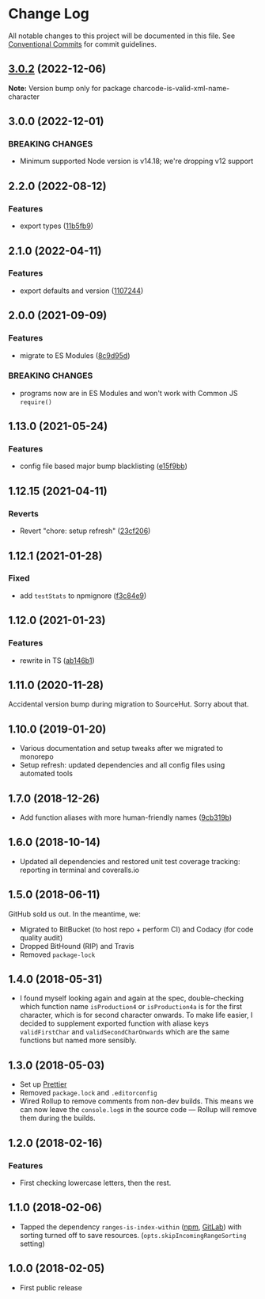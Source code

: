 # Change Log

All notable changes to this project will be documented in this file.
See [Conventional Commits](https://conventionalcommits.org) for commit guidelines.

## [3.0.2](https://github.com/codsen/codsen/compare/charcode-is-valid-xml-name-character@3.0.1...charcode-is-valid-xml-name-character@3.0.2) (2022-12-06)

**Note:** Version bump only for package charcode-is-valid-xml-name-character

## 3.0.0 (2022-12-01)

### BREAKING CHANGES

- Minimum supported Node version is v14.18; we're dropping v12 support

## 2.2.0 (2022-08-12)

### Features

- export types ([11b5fb9](https://github.com/codsen/codsen/commit/11b5fb936ce20e0a77c3a09806773e1cd7695c50))

## 2.1.0 (2022-04-11)

### Features

- export defaults and version ([1107244](https://github.com/codsen/codsen/commit/1107244b45eff96ac1fc4ab992031ede0d10ba8c))

## 2.0.0 (2021-09-09)

### Features

- migrate to ES Modules ([8c9d95d](https://github.com/codsen/codsen/commit/8c9d95d5dea0b769c2f070397141918a4893d575))

### BREAKING CHANGES

- programs now are in ES Modules and won't work with Common JS `require()`

## 1.13.0 (2021-05-24)

### Features

- config file based major bump blacklisting ([e15f9bb](https://github.com/codsen/codsen/commit/e15f9bba1c4fd5f847ac28b3f38fa6ee633f5dca))

## 1.12.15 (2021-04-11)

### Reverts

- Revert "chore: setup refresh" ([23cf206](https://github.com/codsen/codsen/commit/23cf206970a087ff0fa04e61f94d919f59ab3881))

## 1.12.1 (2021-01-28)

### Fixed

- add `testStats` to npmignore ([f3c84e9](https://github.com/codsen/codsen/commit/f3c84e95afc5514214312f913692d85b2e12eb29))

## 1.12.0 (2021-01-23)

### Features

- rewrite in TS ([ab146b1](https://github.com/codsen/codsen/commit/ab146b16666536d09242a901c12eb4542a108ab2))

## 1.11.0 (2020-11-28)

Accidental version bump during migration to SourceHut. Sorry about that.

## 1.10.0 (2019-01-20)

- Various documentation and setup tweaks after we migrated to monorepo
- Setup refresh: updated dependencies and all config files using automated tools

## 1.7.0 (2018-12-26)

- Add function aliases with more human-friendly names ([9cb319b](https://gitlab.com/codsen/codsen/tree/master/packages/charcode-is-valid-xml-name-character/commits/9cb319b))

## 1.6.0 (2018-10-14)

- Updated all dependencies and restored unit test coverage tracking: reporting in terminal and coveralls.io

## 1.5.0 (2018-06-11)

GitHub sold us out. In the meantime, we:

- Migrated to BitBucket (to host repo + perform CI) and Codacy (for code quality audit)
- Dropped BitHound (RIP) and Travis
- Removed `package-lock`

## 1.4.0 (2018-05-31)

- I found myself looking again and again at the spec, double-checking which function name `isProduction4` or `isProduction4a` is for the first character, which is for second character onwards. To make life easier, I decided to supplement exported function with aliase keys `validFirstChar` and `validSecondCharOnwards` which are the same functions but named more sensibly.

## 1.3.0 (2018-05-03)

- Set up [Prettier](https://prettier.io)
- Removed `package.lock` and `.editorconfig`
- Wired Rollup to remove comments from non-dev builds. This means we can now leave the `console.log`s in the source code — Rollup will remove them during the builds.

## 1.2.0 (2018-02-16)

### Features

- First checking lowercase letters, then the rest.

## 1.1.0 (2018-02-06)

- Tapped the dependency `ranges-is-index-within` ([npm](https://www.npmjs.com/package/ranges-is-index-within), [GitLab](https://gitlab.com/codsen/codsen/tree/master/packages/ranges-is-index-within)) with sorting turned off to save resources. (`opts.skipIncomingRangeSorting` setting)

## 1.0.0 (2018-02-05)

- First public release
